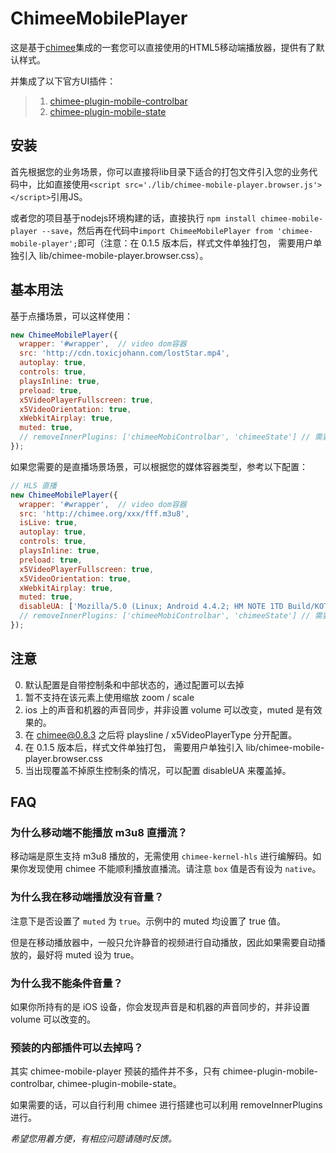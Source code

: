 # ChimeeMobilePlayer

这是基于[chimee](https://github.com/Chimeejs/chimee)集成的一套您可以直接使用的HTML5移动端播放器，提供有了默认样式。

并集成了以下官方UI插件：
> 1. [chimee-plugin-mobile-controlbar](https://github.com/Chimeejs/chimee-plugin-mobile-controlbar)
> 2. [chimee-plugin-mobile-state](https://github.com/Chimeejs/chimee-plugin-mobile-state)

## 安装

首先根据您的业务场景，你可以直接将lib目录下适合的打包文件引入您的业务代码中，比如直接使用`<script src='./lib/chimee-mobile-player.browser.js'></script>`引用JS。

或者您的项目基于nodejs环境构建的话，直接执行 `npm install chimee-mobile-player --save`，然后再在代码中`import ChimeeMobilePlayer from 'chimee-mobile-player';`即可（注意：在 0.1.5 版本后，样式文件单独打包， 需要用户单独引入 lib/chimee-mobile-player.browser.css）。

## 基本用法

基于点播场景，可以这样使用：

```javascript
new ChimeeMobilePlayer({
  wrapper: '#wrapper',  // video dom容器
  src: 'http://cdn.toxicjohann.com/lostStar.mp4',
  autoplay: true,
  controls: true,
  playsInline: true,
  preload: true,
  x5VideoPlayerFullscreen: true,
  x5VideoOrientation: true,
  xWebkitAirplay: true,
  muted: true,
  // removeInnerPlugins: ['chimeeMobiControlbar', 'chimeeState'] // 需要移除的插件
});
```

如果您需要的是直播场景场景，可以根据您的媒体容器类型，参考以下配置：

```javascript
// HLS 直播
new ChimeeMobilePlayer({
  wrapper: '#wrapper',  // video dom容器
  src: 'http://chimee.org/xxx/fff.m3u8',
  isLive: true,
  autoplay: true,
  controls: true,
  playsInline: true,
  preload: true,
  x5VideoPlayerFullscreen: true,
  x5VideoOrientation: true,
  xWebkitAirplay: true,
  muted: true,
  disableUA: ['Mozilla/5.0 (Linux; Android 4.4.2; HM NOTE 1TD Build/KOT49H; wv) AppleWebKit/537.36 (KHTML, like Gecko) Version/4.0 Chrome/62.0.3202.97 Mobile Safari/537.36']
  // removeInnerPlugins: ['chimeeMobiControlbar', 'chimeeState'] // 需要移除的插件
});

```

## 注意

0. 默认配置是自带控制条和中部状态的，通过配置可以去掉
1. 暂不支持在该元素上使用缩放 zoom / scale
2. ios 上的声音和机器的声音同步，并非设置 volume 可以改变，muted 是有效果的。
3. 在 chimee@0.8.3 之后将 playsline / x5VideoPlayerType 分开配置。
4. 在 0.1.5 版本后，样式文件单独打包， 需要用户单独引入 lib/chimee-mobile-player.browser.css
5. 当出现覆盖不掉原生控制条的情况，可以配置 disableUA 来覆盖掉。

## FAQ

### 为什么移动端不能播放 m3u8 直播流？

移动端是原生支持 m3u8 播放的，无需使用 `chimee-kernel-hls` 进行编解码。如果你发现使用 chimee 不能顺利播放直播流。请注意 `box` 值是否有设为 `native`。

### 为什么我在移动端播放没有音量？

注意下是否设置了 `muted` 为 `true`。示例中的 muted 均设置了 true 值。

但是在移动播放器中，一般只允许静音的视频进行自动播放，因此如果需要自动播放的，最好将 muted 设为 true。

### 为什么我不能条件音量？

如果你所持有的是 iOS 设备，你会发现声音是和机器的声音同步的，并非设置 volume 可以改变的。

### 预装的内部插件可以去掉吗？

其实 chimee-mobile-player 预装的插件并不多，只有 chimee-plugin-mobile-controlbar,  chimee-plugin-mobile-state。

如果需要的话，可以自行利用 chimee 进行搭建也可以利用 removeInnerPlugins 进行。

*希望您用着方便，有相应问题请随时反馈。*
